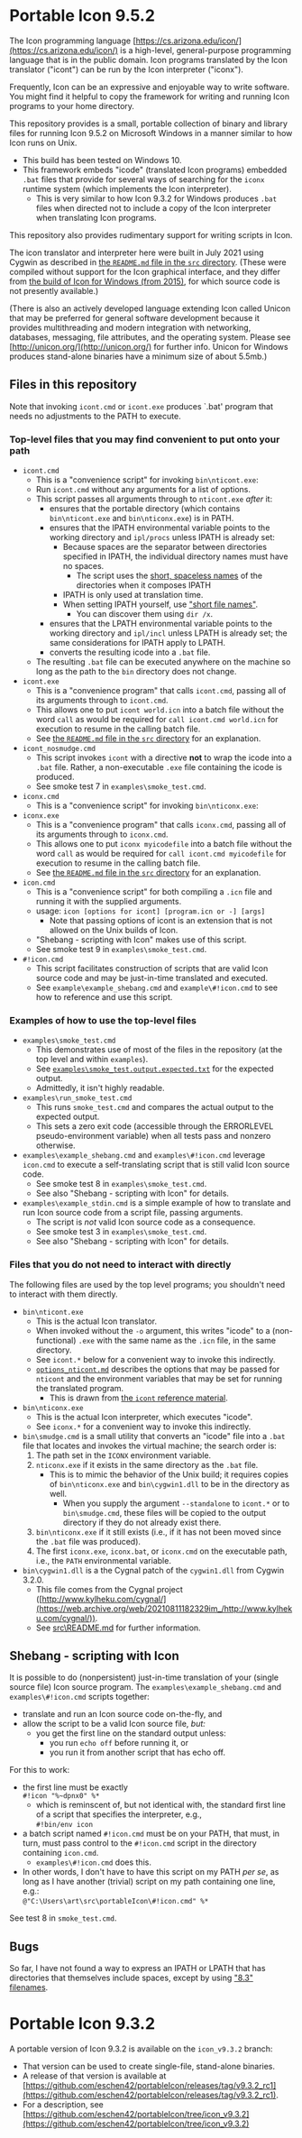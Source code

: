 # Portable Icon 9.5.2

The Icon programming language
[https://cs.arizona.edu/icon/](https://cs.arizona.edu/icon/) is
a high-level, general-purpose programming language that is in
the public domain.  Icon programs translated by the Icon translator
("icont") can be run by the Icon interpreter ("iconx").

Frequently, Icon can be an expressive and enjoyable way to write software.  You might find it helpful to copy the framework for writing and
running Icon programs to your home directory.

This repository provides is a small, portable collection of binary
and library files for running Icon 9.5.2 on Microsoft Windows
in a manner similar to how Icon runs on Unix.

- This build has been tested on Windows 10.
- This framework embeds "icode" (translated Icon programs) embedded `.bat`
files that provide for several ways of searching for the `iconx` runtime
system (which implements the Icon interpreter).
  - This is very similar to how Icon 9.3.2 for Windows produces `.bat`
files when directed not to include a copy of the Icon interpreter when
translating Icon programs.

This repository also provides rudimentary support for writing scripts
in Icon.

The icon translator and interpreter here were built in July 2021 using
Cygwin as described in
[the `README.md` file in the `src` directory](./src/README.md).
(These were compiled without support for the Icon graphical interface,
and they differ from
[the build of Icon for Windows (from 2015)](https://www2.cs.arizona.edu/icon/v95w.htm),
for which source code is not presently available.)  

(There is also an actively developed language extending Icon called Unicon
that may be preferred for general software development because it provides
multithreading and modern integration with networking, databases, messaging,
file attributes, and the operating system. Please see
[http://unicon.org/](http://unicon.org/) for further info.
Unicon for Windows produces stand-alone binaries have a minimum size of about 5.5mb.)

## Files in this repository

Note that invoking `icont.cmd` or `icont.exe` produces `.bat' program that
needs no adjustments to the PATH to execute.

### Top-level files that you may find convenient to put onto your path

- `icont.cmd`
  - This is a "convenience script" for invoking `bin\nticont.exe`:
  - Run `icont.cmd` without any arguments for a list of options.
  - This script passes all arguments through to `nticont.exe` *after* it:
    - ensures that the portable directory (which contains `bin\nticont.exe`
      and `bin\nticonx.exe`) is in PATH.
    - ensures that the IPATH environmental variable points to the working
      directory and `ipl/procs` unless IPATH is already set:
      - Because spaces are the separator between directories specified in
        IPATH, the individual directory names must have no spaces.
        - The script uses the
          [short, spaceless names](https://en.wikipedia.org/wiki/8.3_filename)
          of the directories when it composes IPATH
      - IPATH is only used at translation time.
      - When setting IPATH yourself, use
        ["short file names"](https://en.wikipedia.org/wiki/8.3_filename#Working_with_short_filenames_in_a_command_prompt).
        - You can discover them using `dir /x`.
    - ensures that the LPATH environmental variable points to the working
      directory and `ipl/incl` unless LPATH is already set;
      the same considerations for IPATH apply to LPATH.
    - converts the resulting icode into a `.bat` file.
  - The resulting `.bat` file can be executed anywhere on the machine
    so long as the path to the `bin` directory does not change.
- `icont.exe`
  - This is a "convenience program" that calls `icont.cmd`, passing all of
    its arguments through to `icont.cmd`.
  - This allows one to put `icont world.icn` into a batch file without the word
    `call` as would be required for `call icont.cmd world.icn` for execution
    to resume in the calling batch file.
  - See [the `README.md` file in the `src` directory](./src/README.md) for
    an explanation.
- `icont_nosmudge.cmd`
  - This script invokes `icont` with a directive **not** to wrap the icode into
    a `.bat` file.  Rather, a non-executable `.exe` file containing the icode
    is produced.
  - See smoke test 7 in `examples\smoke_test.cmd`.
- `iconx.cmd`
  - This is a "convenience script" for invoking `bin\nticonx.exe`:
- `iconx.exe`
  - This is a "convenience program" that calls `iconx.cmd`, passing all of its
    arguments through to `iconx.cmd`.
  - This allows one to put `iconx myicodefile` into a batch file without
    the word `call` as would be required for `call icont.cmd myicodefile`
    for execution to resume in the calling batch file.
  - See [the `README.md` file in the `src` directory](./src/README.md)
    for an explanation.
- `icon.cmd`
  - This is a "convenience script" for both compiling a `.icn` file
    and running it with the supplied arguments.
  - usage: `icon [options for icont] [program.icn or -] [args]`
    - Note that passing options of icont is an extension that is not allowed
      on the Unix builds of Icon.
  - "Shebang - scripting with Icon" makes use of this script.
  - See smoke test 9 in `examples\smoke_test.cmd`.
- `#!icon.cmd`
  - This script facilitates construction of scripts that are valid Icon
    source code and may be just-in-time translated and executed.  
  - See `example\example_shebang.cmd` and `example\#!icon.cmd` to see how
    to reference and use this script.

### Examples of how to use the top-level files

- `examples\smoke_test.cmd`
  - This demonstrates use of most of the files in the repository
    (at the top level and within `examples`).
  - See [`examples\smoke_test.output.expected.txt`](./examples/smoke_test.output.expected.txt)
    for the expected output.
  - Admittedly, it isn't highly readable.
- `examples\run_smoke_test.cmd`
  - This runs `smoke_test.cmd` and compares the actual output
    to the expected output.
  - This sets a zero exit code (accessible through the ERRORLEVEL
    pseudo-environment variable) when all tests pass and nonzero otherwise.
- `examples\example_shebang.cmd` and `examples\#!icon.cmd` leverage `icon.cmd`
    to execute a self-translating script that is still valid Icon source code.
  - See smoke test 8 in `examples\smoke_test.cmd`.
  - See also "Shebang - scripting with Icon" for details.
- `examples\example_stdin.cmd` is a simple example of how to translate
   and run Icon source code from a script file, passing arguments.
  - The script is *not* valid Icon source code as a consequence.
  - See smoke test 3 in `examples\smoke_test.cmd`.
  - See also "Shebang - scripting with Icon" for details.

### Files that you do not need to interact with directly

The following files are used by the top level programs; you shouldn't need
to interact with them directly.

- `bin\nticont.exe`
  - This is the actual Icon translator.
  - When invoked without the `-o` argument, this writes "icode" to
    a (non-functional) `.exe` with the same name as the `.icn` file,
    in the same directory.
  - See `icont.*` below for a convenient way to invoke this indirectly.
  - [`options_nticont.md`](./options_nticont.md) describes the options that
    may be passed for `nticont` and the environment variables that may
    be set for running the translated program.
    - This is drawn from
     [the `icont` reference material](https://cs.arizona.edu/icon/refernce/icontx.htm#icont).
- `bin\nticonx.exe`
  - This is the actual Icon interpreter, which executes "icode".
  - See `iconx.*` for a convenient way to invoke this indirectly.
- `bin\smudge.cmd` is a small utility that converts an "icode" file into
   a `.bat` file that locates and invokes the virtual machine; the search order
   is:
  1. The path set in the `ICONX` environment variable.
  1. `nticonx.exe` if it exists in the same directory as the `.bat` file. 
      - This is to mimic the behavior of the Unix build; it requires copies
        of `bin\nticonx.exe` and `bin\cygwin1.dll` to be in the directory
        as well.
        - When you supply the argument `--standalone` to `icont.*` or
          to `bin\smudge.cmd`, these files will be copied
          to the output directory if they do not already exist there.
  1. `bin\nticonx.exe` if it still exists (i.e., if it has not been moved since
      the `.bat` file was produced).
  1. The first `iconx.exe`, `iconx.bat`, or `iconx.cmd` on the executable path,
      i.e., the `PATH` environmental variable.
- `bin\cygwin1.dll` is a the Cygnal patch of the `cygwin1.dll` from
   Cygwin 3.2.0.
  - This file comes from the Cygnal project ([http://www.kylheku.com/cygnal/](https://web.archive.org/web/20210811182329im_/http://www.kylheku.com/cygnal/)).
  - See [src\README.md](./src/README.md#about-bin-and-iconconfigcygwin_portable)
    for further information.

## Shebang - scripting with Icon

It is possible to do (nonpersistent) just-in-time translation of your
(single source file) Icon source program.
The `examples\example_shebang.cmd` and `examples\#!icon.cmd` scripts together:

- translate and run an Icon source code on-the-fly, and
- allow the script to be a valid Icon source file, *but:*
  - you get the first line on the standard output unless:
    - you run `echo off` before running it, or
    - you run it from another script that has echo off.

For this to work:

- the first line must be exactly <br />`#!icon "%~dpnx0" %*`
  - which is reminscent of, but not identical with, the standard first line
    of a script that specifies the interpreter, e.g., <br />`#!bin/env icon`
- a batch script named `#!icon.cmd` must be on your PATH, that must, in turn,
  must pass control to the `#!icon.cmd` script in the directory containing
  `icon.cmd`.
  - `examples\#!icon.cmd` does this.
- In other words, I don't have to have this script on my PATH *per se*, as long
  as I have another (trivial) script on my path containing one line, e.g.:
  <br /> `@"C:\Users\art\src\portableIcon\#!icon.cmd" %*`

See test 8 in `smoke_test.cmd`.

## Bugs

So far, I have not found a way to express an IPATH or LPATH that has
directories that themselves include spaces, except by using
["8.3" filenames](https://en.wikipedia.org/wiki/8.3_filename#Working_with_short_filenames_in_a_command_prompt).

# Portable Icon 9.3.2

A portable version of Icon 9.3.2 is available on the `icon_v9.3.2` branch:

- That version can be used to create single-file, stand-alone binaries.
- A release of that version is available at
  [https://github.com/eschen42/portableIcon/releases/tag/v9.3.2_rc1](https://github.com/eschen42/portableIcon/releases/tag/v9.3.2_rc1).
- For a description, see
  [https://github.com/eschen42/portableIcon/tree/icon_v9.3.2](https://github.com/eschen42/portableIcon/tree/icon_v9.3.2)
